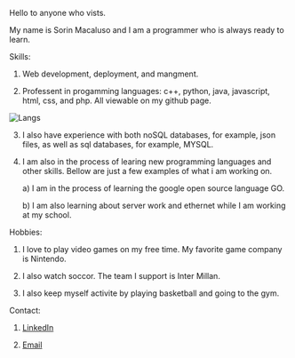 Hello to anyone who vists.

My name is Sorin Macaluso and I am a programmer who is always ready to learn.

Skills:

1) Web development, deployment, and mangment.

2) Professent in progamming languages: c++, python, java, javascript, html, css, and php. All viewable on my github page.

![Langs](https://github-readme-stats.vercel.app/api/top-langs/?username=SorinMac&theme=tokyonight)

3) I also have experience with both noSQL databases, for example, json files, as well as sql databases, for example, MYSQL.

4) I am also in the process of learing new programming languages and other skills. Bellow are just a few examples of what i am working on.

   a) I am in the process of learning the google open source language GO.

   b) I am also learning about server work and ethernet while I am working at my school.

Hobbies:

1) I love to play video games on my free time. My favorite game company is Nintendo.

2) I also watch soccor. The team I support is Inter Millan.

3) I also keep myself activite by playing basketball and going to the gym.

Contact:

1) [LinkedIn](www.linkedin.com/in/sorin-macaluso)

2) [Email](sorinmagnusmacaluso@gmail.com)
